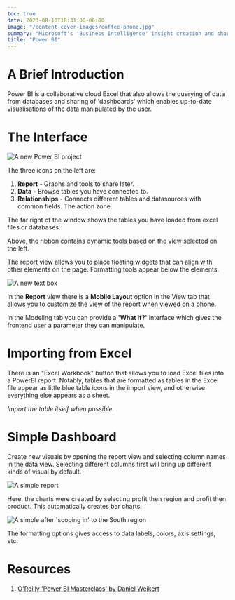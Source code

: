 ```yaml
---
toc: true
date: 2023-08-10T18:31:00-06:00
image: "/content-cover-images/coffee-phone.jpg"
summary: "Microsoft's 'Business Intelligence' insight creation and sharing tool."
title: "Power BI"
---
```


# A Brief Introduction

Power BI is a collaborative cloud Excel that also allows the querying of data from databases and sharing of 'dashboards' which enables up-to-date visualisations of the data manipulated by the user.

# The Interface

![A new Power BI project](/images/powerbi/powerbi.png)

The three icons on the left are:

1. **Report** - Graphs and tools to share later.
2. **Data** - Browse tables you have connected to.
3. **Relationships** - Connects different tables and datasources with common fields. The action zone.

The far right of the window shows the tables you have loaded from excel files or databases.

Above, the ribbon contains dynamic tools based on the view selected on the left.

The report view allows you to place floating widgets that can align with other elements on the page. Formatting tools appear below the elements.

![A new text box](/images/powerbi/textbox.png)

In the **Report** view there is a **Mobile Layout** option in the View tab that allows you to customize the view of the report when viewed on a phone.

In the Modeling tab you can provide a **'What If?'** interface which gives the frontend user a parameter they can manipulate.

# Importing from Excel

There is an "Excel Workbook" button that allows you to load Excel files into a PowerBI report. Notably, tables that are formatted as tables in the Excel file appear as little blue table icons in the import view, and otherwise everything else appears as a sheet.

_Import the table itself when possible._

# Simple Dashboard

Create new visuals by opening the report view and selecting column names in the data view. Selecting different columns first will bring up different kinds of visual by default.

![A simple report](/images/powerbi/simple-report-1.png)

Here, the charts were created by selecting profit then region and profit then product. This automatically creates bar charts.

![A simple after 'scoping in' to the South region](/images/powerbi/simple-report-2.png)

The formatting options gives access to data labels, colors, axis settings, etc.

# Resources

1. [O'Reilly 'Power BI Masterclass' by Daniel Weikert](https://learning.oreilly.com/videos/power-bi-masterclass/9781789533095/)
